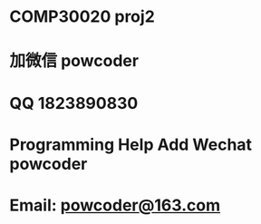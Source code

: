 # COMP30020 proj2
# 加微信 powcoder

# QQ 1823890830

# Programming Help Add Wechat powcoder

# Email: powcoder@163.com

